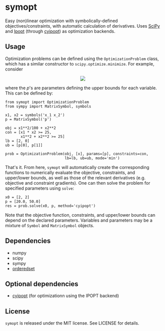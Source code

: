 symopt
======

Easy (non)linear optimization with symbolically-defined
objectives/constraints, with automatic calculation of derivatives.
Uses [SciPy](https://www.scipy.org/) and [Ipopt](https://projects.coin-or.org/Ipopt) 
(through [cyipopt](https://github.com/matthias-k/cyipopt)) as optimization backends.

Usage
-----

Optimization problems can be defined using the `OptimizationProblem`
class, which has a similar constructor to `scipy.optimize.minimize`.
For example, consider

<p align="center">
    <img src="https://latex.codecogs.com/gif.latex?\begin{align*}&space;\textrm{minimize}\;\;&space;&x_1^2/100&space;&plus;&space;x_2^2&space;\\&space;\textrm{subject&space;to}\;\;&space;&&space;x_1&space;x_2&space;\geq&space;25&space;\\&space;&&space;x_1^2&space;&plus;&space;x_2^2&space;\geq&space;25&space;\\&space;&&space;2&space;\leq&space;x_1&space;\leq&space;p_1&space;\\&space;&&space;0&space;\leq&space;x_2&space;\leq&space;p_2&space;\\&space;\end{align*}">
</p>

where the *p*'s  are parameters defining the upper bounds for each variable. This can be defined
by:

    from symopt import OptimizationProblem
    from sympy import MatrixSymbol, symbols

    x1, x2 = symbols('x_1 x_2')
    p = MatrixSymbol('p')

    obj = x1**2/100 + x2**2
    con = [x1 * x2 >= 25,
           x1**2 + x2**2 >= 25]
    lb = [2, 0]
    ub = [p[0], p[1]]

    prob = OptimizationProblem(obj, [x], params=[p], constraints=con,
                               lb=lb, ub=ub, mode='min')

That's it. From here, `symopt` will automatically create the corresponding functions to
numerically evaluate the objective, constraints, and upper/lower bounds, as well
as those of the relevant derivatives (e.g. objective and constraint gradients). One can then solve the problem for specified parameters using `solve`:

    x0 = [2, 2]
    p = [20.0, 50.0]
    res = prob.solve(x0, p, method='cyipopt')

Note that the objective function, constraints, and upper/lower
bounds can depend on the declared parameters. Variables and parameters
may be a mixture of `Symbol` and `MatrixSymbol` objects.

Dependencies
------------
* numpy
* scipy
* sympy
* [orderedset](https://pypi.org/project/orderedset/)

Optional dependencies
---------------------
* [cyipopt](https://github.com/matthias-k/cyipopt) (for optimizationn using the IPOPT backend)


License
-------
`symopt` is released under the MIT license. See LICENSE for details.